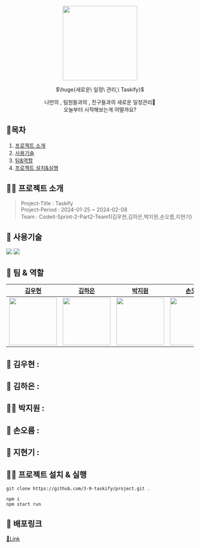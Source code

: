 <p align="center"><img width="200" heigth="280" src="https://github.com/3-9-taskify/project/assets/124851297/8ff9dc4e-dc48-417b-be56-f24bbd930f7f"></p> 

<p align="center">$\huge{새로운\ 일정\ 관리,\ Taskify}$</p>
<p align="center" color="#ccc">나만의 , 팀원들과의 , 친구들과의 새로운 일정관리📃<br/>오늘부터 시작해보는게 어떨까요?</p> 

## 📘목차

1. [프로젝트 소개](#프로젝트-소개)
2. [사용기술](#사용기술)
3. [팀&역할](#팀--역할)
4. [프로젝트 설치&실행](#프로젝트-설치--실행)

## 🧑‍💻 프로젝트 소개
> Project-Title : Taskify   
> Project-Period : 2024-01-25 ~ 2024-02-08    
> Team : Codeit-Sprint-2-Part2-Team1(김우현,김하은,박지원,손오름,지현기)   

## 🔎 사용기술  
<img src="https://img.shields.io/badge/react-61DAFB?style=for-the-badge&logo=react&logoColor=white">
<img src="https://img.shields.io/badge/reactquery-61DAFB?style=for-the-badge&logo=reactquery&logoColor=white">


## 👥 팀 & 역할
|[김우현](https://github.com/guen9310)|[김하은](https://github.com/yunsusu)|[박지원](https://github.com/rladngus133)|[손오름](https://github.com/Yoon-kyungLee)|[지현기](https://github.com/JIS0098)|
|------|------|------|------|------|
|<img src="https://github.com/CodeIt-Part2-Team1/FirstProject/assets/124851297/2bda01a7-48dd-4097-b0f7-5e3bf3f1f473" width="128" height="128">|<img src="https://github.com/CodeIt-Part2-Team1/FirstProject/assets/124851297/4fd7a5fb-fa4c-4d95-9467-a2d2a5e039d1" width="128" height="128">|<img src="https://cdnimage.dailian.co.kr/news/201402/news_1391494701_419313_m_1.jpg" width="128" height="128">|<img src="https://github.com/CodeIt-Part2-Team1/FirstProject/assets/124851297/d9ce5b9e-49bb-479c-87c1-90497e35f9f5" width="128" height="128">|<img src="https://coinpan.com/files/attach/images/198/429/492/210/12ceae7a20597f3d7f920a7aef65df5b.jpg" width="128" height="128">|

**👦 김우현** : 
- 
   
**👧 김하은** : 
-   
   
**👩‍🦰 박지원** : 
- 
   
**👦 손오름** : 
- 
   
**👦 지현기** : 
-   
   

## 🧑‍💻 프로젝트 설치 & 실행
```
git clone https://github.com/3-9-taskify/project.git .

npm i
npm start run
```

## 🔗 배포링크
[🔗Link](https://google.com/)




